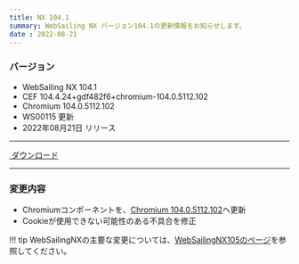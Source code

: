 ```yaml
---
title: NX 104.1
summary: WebSailing NX バージョン104.1の更新情報をお知らせします。
date : 2022-08-21
---
```

### バージョン

* WebSailing NX 104.1
* CEF 104.4.24+gdf482f6+chromium-104.0.5112.102 
* Chromium 104.0.5112.102
* WS00115 更新
* 2022年08月21日 リリース

---
<a href="https://download.wsoft.ws/WS00115" class="btn btn-primary btn-lg"><i class="bi bi-download"></i>&nbsp;ダウンロード</a>

---

### 変更内容

* Chromiumコンポーネントを、[Chromium 104.0.5112.102](https://chromereleases.googleblog.com/2022/08/stable-channel-update-for-desktop_16.html)へ更新
* Cookieが使用できない可能性のある不具合を修正

!!! tip
    WebSailingNXの主要な変更については、[WebSailingNX105のページ](../1050)を参照してください。
